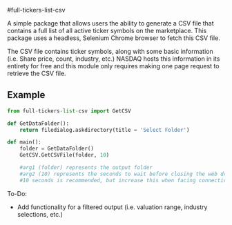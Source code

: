 #full-tickers-list-csv

A simple package that allows users the ability to generate a CSV file that contains a full list of all active ticker symbols on the marketplace. This package uses a headless, Selenium Chrome browser to fetch this CSV file.


The CSV file contains ticker symbols, along with some basic information (i.e. Share price, count, industry, etc.) NASDAQ hosts this information in its entirety for free and this module only requires making one page request to retrieve the CSV file.


## Example


```python
from full-tickers-list-csv import GetCSV

def GetDataFolder():
	return filedialog.askdirectory(title = 'Select Folder')

def main():
	folder = GetDataFolder()
	GetCSV.GetCSVFile(folder, 10)

	#arg1 (folder) represents the output folder
	#arg2 (10) represents the seconds to wait before closing the web driver.
	#10 seconds is recommended, but increase this when facing connectivity issues.

```



To-Do:

- Add functionality for a filtered output (i.e. valuation range, industry selections, etc.)
